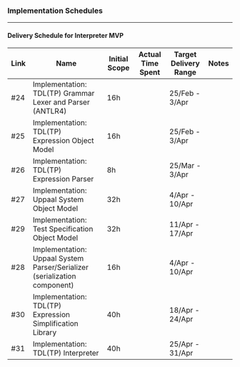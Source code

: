 ### Implementation Schedules

---

#### Delivery Schedule for Interpreter MVP

| Link | Name                                                         | Initial Scope | Actual Time Spent | Target Delivery Range | Notes |
| ---- | ------------------------------------------------------------ | ------------- | ----------------- | --------------------- | ----- |
| #24  | Implementation: TDL(TP) Grammar Lexer and Parser (ANTLR4)    | 16h           |                   | 25/Feb - 3/Apr        |       |
| #25  | Implementation: TDL(TP) Expression Object Model              | 16h           |                   | 25/Feb - 3/Apr        |       |
| #26  | Implementation: TDL(TP) Expression Parser                    | 8h            |                   | 25/Mar - 3/Apr        |       |
| #27  | Implementation: Uppaal System Object Model                   | 32h           |                   | 4/Apr - 10/Apr        |       |
| #29  | Implementation: Test Specification Object Model              | 32h           |                   | 11/Apr - 17/Apr       |       |
| #28  | Implementation: Uppaal System Parser/Serializer (serialization component) | 16h           |                   | 4/Apr - 10/Apr        |       |
| #30  | Implementation: TDL(TP) Expression Simplification Library    | 40h           |                   | 18/Apr - 24/Apr       |       |
| #31  | Implementation: TDL(TP) Interpreter                          | 40h           |                   | 25/Apr - 31/Apr       |       |

